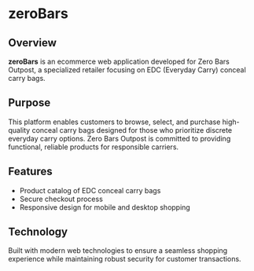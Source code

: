 # zeroBars

## Overview

**zeroBars** is an ecommerce web application developed for Zero Bars Outpost, a specialized retailer focusing on EDC (Everyday Carry) conceal carry bags.

## Purpose

This platform enables customers to browse, select, and purchase high-quality conceal carry bags designed for those who prioritize discrete everyday carry options. Zero Bars Outpost is committed to providing functional, reliable products for responsible carriers.

## Features

- Product catalog of EDC conceal carry bags
- Secure checkout process
- Responsive design for mobile and desktop shopping

## Technology

Built with modern web technologies to ensure a seamless shopping experience while maintaining robust security for customer transactions.
